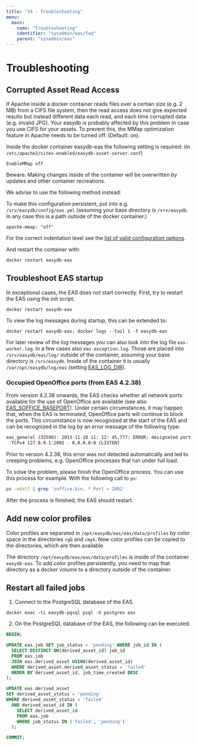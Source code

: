 ```yaml
---
title: "34 - Troubleshooting"
menu:
  main:
    name: "Troubleshooting"
    identifier: "sysadmin/eas/faq"
    parent: "sysadmin/eas"
---
```


#  Troubleshooting

## Corrupted Asset Read Access

If Apache inside a docker container reads files over a certian size (e.g. 2 MB) from a CIFS file system, then the read access does not give expected results but instead different data each read, and each time corrupted data (e.g. invalid JPG). Your easydb is probably affected by this problem in case you use CIFS for your assets. To prevent this, the MMap optimization feature in Apache needs to be turned off. (Default: on).

Inside the docker container easydb-eas the following setting is required: (in `/etc/apache2/sites-enabled/easydb-asset-server.conf`)

```
EnableMMap off
```

Beware: Making changes inside of the container will be overwritten by updates and other container recreations.

We advise to use the following method instead:

To make this configuration persistent, put into e.g. `/srv/easydb/config/eas.yml` (assuming your base directory is `/srv/easydb`. In any case this is a path outside of the docker container.)

```
apache-mmap: "off"
```

For the correct indentation level see the [list of valid configuration options](/en/sysadmin/configuration/eas).

And restart the container with:

```
docker restart easydb-eas
```

## Troubleshoot EAS startup

In exceptional cases, the EAS does not start correctly. First, try to restart the EAS using the init script:

```
docker restart easydb-eas
```

To view the log messages during startup, this can be extended to:

```
docker restart easydb-eas; docker logs --tail 1 -f easydb-eas
```

For later review of the log messages you can also look into the log file `eas-worker.log`. In a few cases also `eas-exception.log`.
Those are placed into `/srv/easydb/eas/log/` outside of the container, assuming your base directory is `/srv/easydb`.
Inside of the container it is usually `/var/opt/easydb/log/eas` (setting [EAS_LOG_DIR](../conf/#eas-log-dir)).

### Occupied OpenOffice ports (from EAS 4.2.38)

From version 4.2.38 onwards, the EAS checks whether all network ports available for the use of OpenOffice are available (see also [EAS_SOFFICE_BASEPORT](../conf/#eas-soffice-baseport)). Under certain circumstances, it may happen that, when the EAS is terminated, OpenOffice parts will continue to block the ports. This circumstance is now recognized at the start of the EAS and can be recognized in the log by an error message of the following type:

```bash
eas_general (32598): 2013-11-18 11: 12: 45,777: ERROR: designated port already in use:
  TCPv4 127.0.0.1:2002 - 0.0.0.0:0 (LISTEN)
```

Prior to version 4.2.38, this error was not detected automatically and led to creeping problems, e.g. OpenOffice processes that run under full load.

To solve the problem, please finish the OpenOffice process. You can use this process for example. With the following call to ` ps `:

```bash
ps -edalf | grep 'soffice.bin. * Port = 2002'
```

After the process is finished, the EAS should restart.

##  Add new color profiles

Color profiles are separated in `/opt/easydb/eas/eas/data/profiles` by color space in the directories `rgb` and `cmyk`. New color profiles can be copied to the directories, which are then available.

The directory `/opt/easydb/eas/eas/data/profiles` is inside of the container `easydb-eas`. To add color profiles persistently, you need to map that directory as a docker volume to a directory outside of the container.

##  Restart all failed jobs

1. Connect to the PostgreSQL database of the EAS.

```
docker exec -ti easydb-pgsql psql -U postgres eas
```

2. On the PostgreSQL database of the EAS, the following can be executed:

```sql
BEGIN;

UPDATE eas.job SET job_status = 'pending' WHERE job_id IN (
  SELECT DISTINCT ON(derived_asset_id) job_id
  FROM eas.job
  JOIN eas.derived_asset USING(derived_asset_id)
  WHERE derived_asset.derived_asset_status = 'failed'
  ORDER BY derived_asset_id, job_time_created DESC
);

UPDATE eas.derived_asset
SET derived_asset_status = 'pending'
WHERE derived_asset_status = 'failed'
  AND derived_asset_id IN (
    SELECT derived_asset_id
    FROM eas.job
    WHERE job_status IN ('failed', 'pending')
  );

COMMIT;
```
